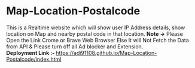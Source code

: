 # Map-Location-Postalcode
This is a Realtime website which will show user IP Address details, show location on Map and nearby postal code in that location. 
<b>Note -></b>  Please Open the Link Crome or Brave Web Browser Else It will Not Fetch the Data from API & Please turn off all Ad blocker and Extension.<br>
<b>Deployment Link :- </b> https://adi91108.github.io/Map-Location-Postalcode/index.html

